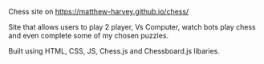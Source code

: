 Chess site on https://matthew-harvey.github.io/chess/

Site that allows users to play 2 player, Vs Computer, watch bots play chess and even complete some of my chosen puzzles.

Built using HTML, CSS, JS, Chess.js and Chessboard.js libaries.
